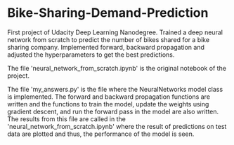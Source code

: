 # Bike-Sharing-Demand-Prediction

First project of Udacity Deep Learning Nanodegree. Trained a deep neural network from scratch to predict the number of bikes shared for a bike sharing company. Implemented forward, backward propagation and adjusted the hyperparameters to get the best predictions.

The file 'neural_network_from_scratch.ipynb' is the original notebook of the project.

The file 'my_answers.py' is the file where the NeuralNetworks model class is implemented. 
The forward and backward propagation functions are written and the functions to train the model, update the weights using gradient descent, and run the forward pass in the model are also written.
The results from this file are called in the 'neural_network_from_scratch.ipynb' where the result of predictions on test data are plotted and thus, the performance of the model is seen.
